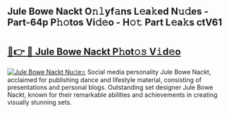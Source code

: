 ## Jule Bowe Nackt O𝚗𝚕yf𝚊ns L𝚎a𝚔ed N𝚞𝚍es - Part-64p P𝚑𝚘tos Vi𝚍𝚎o - H𝚘𝚝 Part L𝚎a𝚔s ctV61

# <h2><a href="http://kfeman6.oniu.top/?m=Jule+Bowe+Nackt">🔗👉 🔴 Jule Bowe Nackt P𝚑ot𝚘𝚜 V𝚒d𝚎o</a></h2>

[![Jule Bowe Nackt Nu𝚍e𝚜](https://i.imgur.com/0qMVB7G.gif)](http://kfeman6.oniu.top/?m=Jule+Bowe+Nackt)
Social media personality Jule Bowe Nackt, acclaimed for publishing dance and lifestyle material, consisting of presentations and personal blogs. Outstanding set designer Jule Bowe Nackt, known for their remarkable abilities and achievements in creating visually stunning sets.  
